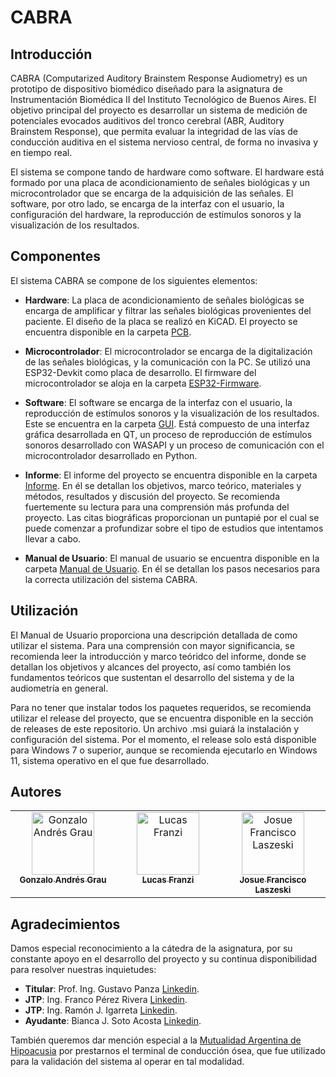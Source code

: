 # CABRA

## Introducción

CABRA (Computarized Auditory Brainstem Response Audiometry) es un prototipo de dispositivo biomédico diseñado para la asignatura de Instrumentación Biomédica II del Instituto Tecnológico de Buenos Aires. El objetivo principal del proyecto es desarrollar un sistema de medición de potenciales evocados auditivos del tronco cerebral (ABR, Auditory Brainstem Response), que permita evaluar la integridad de las vías de conducción auditiva en el sistema nervioso central, de forma no invasiva y en tiempo real.

El sistema se compone tando de hardware como software. El hardware está formado por una placa de acondicionamiento de señales biológicas y un microcontrolador que se encarga de la adquisición de las señales. El software, por otro lado, se encarga de la interfaz con el usuario, la configuración del hardware, la reproducción de estímulos sonoros y la visualización de los resultados.

## Componentes

El sistema CABRA se compone de los siguientes elementos:

* **Hardware**: La placa de acondicionamiento de señales biológicas se encarga de amplificar y filtrar las señales biológicas provenientes del paciente. El diseño de la placa se realizó en KiCAD. El proyecto se encuentra disponible en la carpeta [PCB](https://github.com/josulas/CABRA/tree/main/PCB).

* **Microcontrolador**: El microcontrolador se encarga de la digitalización de las señales biológicas, y la comunicación con la PC. Se utilizó una ESP32-Devkit como placa de desarrollo. El firmware del microcontrolador se aloja en la carpeta [ESP32-Firmware](https://github.com/josulas/CABRA/tree/main/ESP32-Firmware).

* **Software**: El software se encarga de la interfaz con el usuario, la reproducción de estímulos sonoros y la visualización de los resultados. Este se encuentra en la carpeta [GUI](https://github.com/josulas/CABRA/tree/main/GUI). Está compuesto de una interfaz gráfica desarrollada en QT, un proceso de reproducción de estímulos sonoros desarrollado con WASAPI y un proceso de comunicación con el microcontrolador desarrollado en Python.

* **Informe**: El informe del proyecto se encuentra disponible en la carpeta [Informe](https://github.com/josulas/CABRA/tree/main/Informe). En él se detallan los objetivos, marco teórico, materiales y métodos, resultados y discusión del proyecto. Se recomienda fuertemente su lectura para una comprensión más profunda del proyecto. Las citas biográficas proporcionan un puntapié por el cual se puede comenzar a profundizar sobre el tipo de estudios que intentamos llevar a cabo.

* **Manual de Usuario**: El manual de usuario se encuentra disponible en la carpeta [Manual de Usuario](https://github.com/josulas/CABRA/tree/main/Manual%20de%20usuario). En él se detallan los pasos necesarios para la correcta utilización del sistema CABRA.

## Utilización

El Manual de Usuario proporciona una descripción detallada de como utilizar el sistema. Para una comprensión con mayor significancia, se recomienda leer la introducción y marco teóridco del informe, donde se detallan los objetivos y alcances del proyecto, así como también los fundamentos teóricos que sustentan el desarrollo del sistema y de la audiometría en general.

Para no tener que instalar todos los paquetes requeridos, se recomienda utilizar el release del proyecto, que se encuentra disponible en la sección de releases de este repositorio. Un archivo .msi guiará la instalación y configuración del sistema. Por el momento, el release solo está disponible para Windows 7 o superior, aunque se recomienda ejecutarlo en Windows 11, sistema operativo en el que fue desarrollado.

## Autores

<!-- ALL-CONTRIBUTORS-LIST:START - Do not remove or modify this section -->
<!-- prettier-ignore-start -->
<!-- markdownlint-disable -->
<table>
  <tbody>
    <tr>
      <td align="center" valign="top" width="33%"><a href="https://github.com/gonzagrau"><img src="https://avatars.githubusercontent.com/u/107513203?v=4" width="100px;" alt="Gonzalo Andrés Grau"/><br /><sub><b>Gonzalo Andrés Grau</b></sub></a><br/></td>
      <td align="center" valign="top" width="33%"><a href="https://github.com/Lucasfranzi"><img src="https://avatars.githubusercontent.com/u/107051293?v=4" width="100px;" alt="Lucas Franzi"/><br /><sub><b>Lucas Franzi</b></sub></a><br /></td>
      <td align="center" valign="top" width="33%"><a href="https://github.com/josulas"><img src="https://avatars.githubusercontent.com/u/89985451?v=4" width="100px;" alt="Josue Francisco Laszeski"/><br /><sub><b>Josue Francisco Laszeski</b></sub></a><br /></td>
    </tr>
  </tbody>
</table>

<!-- markdownlint-restore -->
<!-- prettier-ignore-end -->
<!-- ALL-CONTRIBUTORS-LIST:END -->

## Agradecimientos

Damos especial reconocimiento a la cátedra de la asignatura, por su constante apoyo en el desarrollo del proyecto y su continua disponibilidad para resolver nuestras inquietudes:

* **Titular**: Prof. Ing. Gustavo Panza [Linkedin](https://www.linkedin.com/in/gustavo-panza-507836271/).
* **JTP**: Ing. Franco Pérez Rivera [Linkedin](https://www.linkedin.com/in/franco-perez-rivera-2378871b6/).
* **JTP**: Ing. Ramón J. Igarreta [Linkedin](https://www.linkedin.com/in/ramon-javier-igarreta-711b27271/).
* **Ayudante**: Bianca J. Soto Acosta [Linkedin](https://www.linkedin.com/in/bianca-jocelyn-soto-acosta-005990239/).

También queremos dar mención especial a la [Mutualidad Argentina de Hipoacusia](https://mah.org.ar/) por prestarnos el terminal de conducción ósea, que fue utilizado para la validación del sistema al operar en tal modalidad.
